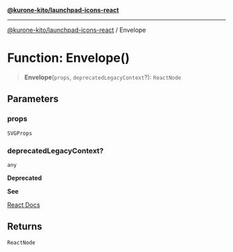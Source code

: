 [**@kurone-kito/launchpad-icons-react**](../README.md)

***

[@kurone-kito/launchpad-icons-react](../globals.md) / Envelope

# Function: Envelope()

> **Envelope**(`props`, `deprecatedLegacyContext`?): `ReactNode`

## Parameters

### props

`SVGProps`

### deprecatedLegacyContext?

`any`

**Deprecated**

**See**

[React Docs](https://legacy.reactjs.org/docs/legacy-context.html#referencing-context-in-lifecycle-methods)

## Returns

`ReactNode`
